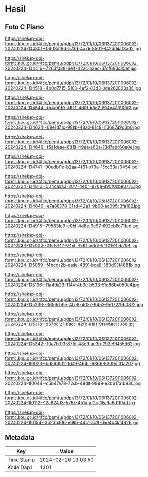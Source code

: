 # Hasil

## Foto C Plano

https://sirekap-obj-formc.kpu.go.id/4fdc/pemilu/pdpr/13/72/01/10/06/1372011006002-20240224-104301--0608d19d-578d-4a7b-8501-842dddaf3ad2.jpg

https://sirekap-obj-formc.kpu.go.id/4fdc/pemilu/pdpr/13/72/01/10/06/1372011006002-20240224-104416--7263f338-6e1f-42ac-a2ec-37cf683c35ef.jpg

https://sirekap-obj-formc.kpu.go.id/4fdc/pemilu/pdpr/13/72/01/10/06/1372011006002-20240224-104518--4b0d7715-5103-4ef2-83d3-3de262003a36.jpg

https://sirekap-obj-formc.kpu.go.id/4fdc/pemilu/pdpr/13/72/01/10/06/1372011006002-20240224-104544--fb4dd1f9-4501-4d0f-b8a7-504c43f860f2.jpg

https://sirekap-obj-formc.kpu.go.id/4fdc/pemilu/pdpr/13/72/01/10/06/1372011006002-20240224-104624--69e1d71c-988b-48ad-81c8-113687d9d3b0.jpg

https://sirekap-obj-formc.kpu.go.id/4fdc/pemilu/pdpr/13/72/01/10/06/1372011006002-20240224-104649--f5a1daae-6818-49ea-a60a-73d7abc60a0e.jpg

https://sirekap-obj-formc.kpu.go.id/4fdc/pemilu/pdpr/13/72/01/10/06/1372011006002-20240224-104741--90edb11e-b2aa-4f61-b79a-18cc33aa0454.jpg

https://sirekap-obj-formc.kpu.go.id/4fdc/pemilu/pdpr/13/72/01/10/06/1372011006002-20240224-104810--504caba3-20f7-4eb4-876a-895f0dbe0773.jpg

https://sirekap-obj-formc.kpu.go.id/4fdc/pemilu/pdpr/13/72/01/10/06/1372011006002-20240224-104840--e7a88378-31ad-42a3-9b68-ac095c3fa182.jpg

https://sirekap-obj-formc.kpu.go.id/4fdc/pemilu/pdpr/13/72/01/10/06/1372011006002-20240224-104915--795631e9-e0fd-4d6e-9e97-692eb8c71fcd.jpg

https://sirekap-obj-formc.kpu.go.id/4fdc/pemilu/pdpr/13/72/01/10/06/1372011006002-20240224-105002--01efe147-04df-459f-ad53-54f0164bb794.jpg

https://sirekap-obj-formc.kpu.go.id/4fdc/pemilu/pdpr/13/72/01/10/06/1372011006002-20240224-105059--f4bcda2b-eade-4891-bca8-380d93f4881b.jpg

https://sirekap-obj-formc.kpu.go.id/4fdc/pemilu/pdpr/13/72/01/10/06/1372011006002-20240224-105136--f1a49a23-1144-4b3e-b533-51d86b4050c4.jpg

https://sirekap-obj-formc.kpu.go.id/4fdc/pemilu/pdpr/13/72/01/10/06/1372011006002-20240224-105236--3656eb9e-40e8-4037-9453-9e17279b0872.jpg

https://sirekap-obj-formc.kpu.go.id/4fdc/pemilu/pdpr/13/72/01/10/06/1372011006002-20240224-105318--b37bcf2f-bacc-42f6-a1a1-9fa46ac1c08e.jpg

https://sirekap-obj-formc.kpu.go.id/4fdc/pemilu/pdpr/13/72/01/10/06/1372011006002-20240224-105342--10a7bf03-87fb-48e9-ae3b-292e9f455d62.jpg

https://sirekap-obj-formc.kpu.go.id/4fdc/pemilu/pdpr/13/72/01/10/06/1372011006002-20240224-110023--bd596102-fd49-464d-9866-8309df31a207.jpg

https://sirekap-obj-formc.kpu.go.id/4fdc/pemilu/pdpr/13/72/01/10/06/1372011006002-20240224-110044--c5b47e78-72cb-49d8-9999-e3b617a1b930.jpg

https://sirekap-obj-formc.kpu.go.id/4fdc/pemilu/pdpr/13/72/01/10/06/1372011006002-20240224-110112--12a824d3-5768-451a-af2c-16a9a6d119ad.jpg

https://sirekap-obj-formc.kpu.go.id/4fdc/pemilu/pdpr/13/72/01/10/06/1372011006002-20240224-110154--3523b306-e66b-44c1-ac1f-6ed4b4bf4826.jpg


## Metadata

| Key        | Value               |
| ---------- | ------------------- |
| Time Stamp | 2024-02-26 13:03:50 |
| Kode Dapil | 1301                |



